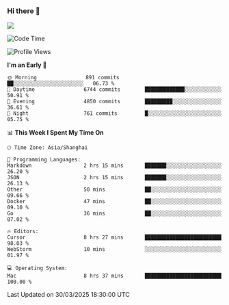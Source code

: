 ### Hi there 👋

<!--
**JJAYCHEN1e/jjaychen1e** is a ✨ _special_ ✨ repository because its `README.md` (this file) appears on your GitHub profile.

Here are some ideas to get you started:

- 🔭 I’m currently working on ...
- 🌱 I’m currently learning ...
- 👯 I’m looking to collaborate on ...
- 🤔 I’m looking for help with ...
- 💬 Ask me about ...
- 📫 How to reach me: ...
- 😄 Pronouns: ...
- ⚡ Fun fact: ...
-->

[![](https://github-readme-stats.vercel.app/api?username=jjaychen1e&show_icons=true)](https://github.com/jjaychen1e/github-readme-stats?count_private=true)

<!--START_SECTION:waka-->
![Code Time](http://img.shields.io/badge/Code%20Time-1%2C886%20hrs%2047%20mins-blue)

![Profile Views](http://img.shields.io/badge/Profile%20Views-0-blue)

**I'm an Early 🐤** 

```text
🌞 Morning                891 commits         ██░░░░░░░░░░░░░░░░░░░░░░░   06.73 % 
🌆 Daytime                6744 commits        █████████████░░░░░░░░░░░░   50.91 % 
🌃 Evening                4850 commits        █████████░░░░░░░░░░░░░░░░   36.61 % 
🌙 Night                  761 commits         █░░░░░░░░░░░░░░░░░░░░░░░░   05.75 % 
```


📊 **This Week I Spent My Time On** 

```text
🕑︎ Time Zone: Asia/Shanghai

💬 Programming Languages: 
Markdown                 2 hrs 15 mins       ███████░░░░░░░░░░░░░░░░░░   26.20 % 
JSON                     2 hrs 15 mins       ███████░░░░░░░░░░░░░░░░░░   26.13 % 
Other                    50 mins             ██░░░░░░░░░░░░░░░░░░░░░░░   09.66 % 
Docker                   47 mins             ██░░░░░░░░░░░░░░░░░░░░░░░   09.10 % 
Go                       36 mins             ██░░░░░░░░░░░░░░░░░░░░░░░   07.02 % 

🔥 Editors: 
Cursor                   8 hrs 27 mins       █████████████████████████   98.03 % 
WebStorm                 10 mins             ░░░░░░░░░░░░░░░░░░░░░░░░░   01.97 % 

💻 Operating System: 
Mac                      8 hrs 37 mins       █████████████████████████   100.00 % 
```


 Last Updated on 30/03/2025 18:30:00 UTC
<!--END_SECTION:waka-->
